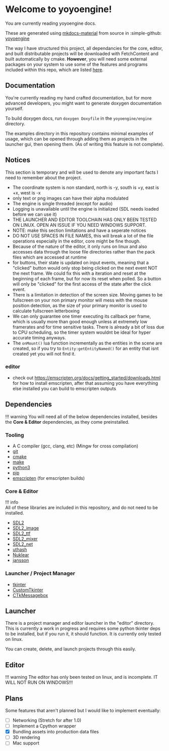 # Welcome to yoyoengine!

You are currently reading yoyoengine docs.

These are generated using [mkdocs-material](https://squidfunk.github.io/mkdocs-material/) from source in :simple-github:  [yoyoengine](https://github.com/zoogies/yoyoengine)

The way I have structured this project, all dependancies for the core, editor, and built distributable projects will be downloaded with FetchContent and built automatically by cmake.
**However**, you will need some external packages on your system to use some of the features and programs included within this repo, which are listed [here](#dependencies).

## Documentation

You're currently reading my hand crafted documentation, but for more advanced developers, you might want to generate doxygen documentation yourself.

To build doxygen docs, run `doxygen Doxyfile` in the `yoyoengine/engine` directory.

The examples directory in this repository contains minimal examples of usage, which can be opened through adding them as projects in the launcher gui, then opening them. (As of writing this feature is not complete).

## Notices

This section is temporary and will be used to denote any important facts I need to remember about the project.

- The coordinate system is non standard, north is -y, south is +y, east is +x, west is -x
- only text or png images can have their alpha modulated
- The engine is single threaded (except for audio)
- Logging is unavailable until the engine is initialized (SDL needs loaded before we can use it)
- THE LAUNCHER AND EDITOR TOOLCHAIN HAS ONLY BEEN TESTED ON LINUX. OPEN AN ISSUE IF YOU NEED WINDOWS SUPPORT.
- NOTE: make this section limitations and have a seperate notices
- DO NOT USE SPACES IN FILE NAMES, this will break a lot of the file operations especially in the editor, core might be fine though.
- Because of the nature of the editor, it only runs on linux and also accesses data through the loose file directories rather than the pack files which are accessed at runtime
- for buttons, their state is updated on input events, meaning that a "clicked" button would only stop being clicked on the next event NOT the next frame. We could fix this with a iteration and reset at the beginning of each frame, but for now its reset when polled. So a button will only be "clicked" for the first access of the state after the click event.
- There is a limitation in detection of the screen size. Moving games to be fullscreen on your non primary monitor will mess with the mouse position detection, as the size of your primary monitor is used to calculate fullscreen letterboxing
- We can only guarantee one timer executing its callback per frame, which is usually more than good enough unless at extremely low framerates and for time sensitive tasks. There is already a bit of loss due to CPU scheduling, so the timer system wouldnt be ideal for hyper accurate timing anyways.
- The `onMount()` lua function incrementally as the entities in the scene are created, so if you try to `Entity:getEntityNamed()` for an entity that isnt created yet you will not find it.

### editor

- check out <https://emscripten.org/docs/getting_started/downloads.html> for how to install emscripten, after that assuming you have everything else installed you can build to emscripten outputs

## Dependencies

!!! warning
    You will need all of the below dependencies installed, besides the **Core & Editor** dependencies, as they come preinstalled.

### Tooling

- A C compiler (gcc, clang, etc) (Mingw for cross compilation)
- [git](https://git-scm.com/)
- [cmake](https://cmake.org/)
- [make](https://www.gnu.org/software/make/)
- [python3](https://www.python.org/)
- [pip](https://pypi.org/project/pip/)
- [emscripten](https://emscripten.org/) (for emscripten builds)

### Core & Editor

!!! info  
    All of these libraries are included in this repository, and do not need to be installed.

- [SDL2](https://www.libsdl.org/)
- [SDL2_image](https://www.libsdl.org/projects/SDL_image/)
- [SDL2_ttf](https://www.libsdl.org/projects/SDL_ttf/)
- [SDL2_mixer](https://www.libsdl.org/projects/SDL_mixer/)
- [SDL2_net](https://www.libsdl.org/projects/SDL_net/)
- [uthash](https://github.com/troydhanson/uthash)
- [Nuklear](https://github.com/Immediate-Mode-UI/Nuklear)
- [jansson](https://github.com/akheron/jansson)

### Launcher / Project Manager

- [tkinter](https://docs.python.org/3/library/tkinter.html)
- [CustomTkinter](https://customtkinter.tomschimansky.com/)
- [CTkMessagebox](https://github.com/Akascape/CTkMessagebox)

## Launcher

There is a project manager and editor launcher in the "editor" directory. This is currently a work in progress and requires some python tkinter deps to be installed, but if you run it, it should function. It is currently only tested on linux.

You can create, delete, and launch projects through this easily.

## Editor

!!! warning
    The editor has only been tested on linux, and is incomplete. IT WILL NOT RUN ON WINDOWS!!!

## Plans

Some features that aren't planned but I would like to implement eventually:

- [ ] Networking (Stretch for after 1.0)
- [ ] Implement a Cpython wrapper
- [X] Bundling assets into production data files
- [ ] 3D rendering
- [ ] Mac support
